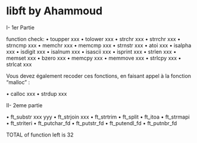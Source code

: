 # libft by Ahammoud
I- 1er Partie

function check:
  • toupper xxx
  • tolower xxx
  • strchr  xxx
  • strrchr xxx
  • strncmp	xxx
  • memchr  xxx
  • memcmp  xxx
  • strnstr xxx
  • atoi	xxx
  • isalpha xxx
  • isdigit xxx
  • isalnum xxx
  • isascii	xxx
  • isprint	xxx
  • strlen 	xxx
  • memset	xxx
  • bzero	xxx
  • memcpy	xxx
  • memmove	xxx
  • strlcpy	xxx
  • strlcat	xxx
 
 Vous devez également recoder ces fonctions, en faisant appel à la fonction “malloc” :
 
  • calloc	xxx
  • strdup	xxx


II- 2eme partie

  • ft_substr	xxx yyy
  • ft_strjoin	xxx
  • ft_strtrim 
  • ft_split
  • ft_itoa
  • ft_strmapi
  • ft_striteri
  • ft_putchar_fd
  • ft_putstr_fd
  • ft_putendl_fd
  • ft_putnbr_fd



TOTAL of function left is 32
